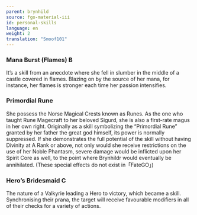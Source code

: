 ```yaml
---
parent: brynhild
source: fgo-material-iii
id: personal-skills
language: en
weight: 2
translation: "Smoof101"
---
```


### Mana Burst (Flames) B

It’s a skill from an anecdote where she fell in slumber in the middle of a castle covered in flames. Blazing on by the source of her mana, for instance, her flames is stronger each time her passion intensifies.

### Primordial Rune

She possess the Norse Magical Crests known as Runes. As the one who taught Rune Magecraft to her beloved Sigurd, she is also a first-rate magus in her own right. Originally as a skill symbolizing the “Primordial Rune” granted by her father the great god himself, its power is normally suppressed. If she demonstrates the full potential of the skill without having Divinity at A Rank or above, not only would she receive restrictions on the use of her Noble Phantasm, severe damage would be inflicted upon her Spirit Core as well, to the point where Brynhildr would eventually be annihilated. (These special effects do not exist in「FateGO」)

### Hero’s Bridesmaid C

The nature of a Valkyrie leading a Hero to victory, which became a skill. Synchronising their prana, the target will receive favourable modifiers in all of their checks for a variety of actions.
